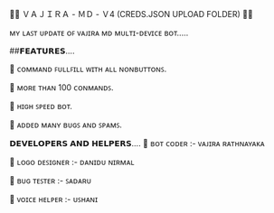 👨‍💻 ＶＡＪＩＲＡ - ＭＤ - Ｖ4 (CREDS.JSON UPLOAD FOLDER) 👨‍💻

ᴍʏ ʟᴀꜱᴛ ᴜᴘᴅᴀᴛᴇ ᴏꜰ ᴠᴀᴊɪʀᴀ ᴍᴅ ᴍᴜʟᴛɪ-ᴅᴇᴠɪᴄᴇ ʙᴏᴛ.....

##𝗙𝗘𝗔𝗧𝗨𝗥𝗘𝗦....

📍 ᴄᴏᴍᴍᴀɴᴅ ꜰᴜʟʟꜰɪʟʟ ᴡɪᴛʜ ᴀʟʟ ɴᴏɴʙᴜᴛᴛᴏɴꜱ.

📍 ᴍᴏʀᴇ ᴛʜᴀɴ 100 ᴄᴏɴᴍᴀɴᴅꜱ.

📍 ʜɪɢʜ ꜱᴘᴇᴇᴅ ʙᴏᴛ.

📍 ᴀᴅᴅᴇᴅ ᴍᴀɴʏ ʙᴜɢꜱ ᴀɴᴅ ꜱᴘᴀᴍꜱ.

𝗗𝗘𝗩𝗘𝗟𝗢𝗣𝗘𝗥𝗦 𝗔𝗡𝗗 𝗛𝗘𝗟𝗣𝗘𝗥𝗦....
🔖 ʙᴏᴛ ᴄᴏᴅᴇʀ :- ᴠᴀᴊɪʀᴀ ʀᴀᴛʜɴᴀʏᴀᴋᴀ

🔖 ʟᴏɢᴏ ᴅᴇꜱɪɢɴᴇʀ :- ᴅᴀɴɪᴅᴜ ɴɪʀᴍᴀʟ

🔖 ʙᴜɢ ᴛᴇꜱᴛᴇʀ :- ꜱᴀᴅᴀʀᴜ

🔖 ᴠᴏɪᴄᴇ ʜᴇʟᴘᴇʀ :- ᴜꜱʜᴀɴɪ
